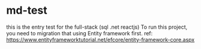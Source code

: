 # md-test
this is the entry test for the full-stack (sql .net reactjs)
To run this project, you need to migration that using Entity framework first. ref: https://www.entityframeworktutorial.net/efcore/entity-framework-core.aspx
